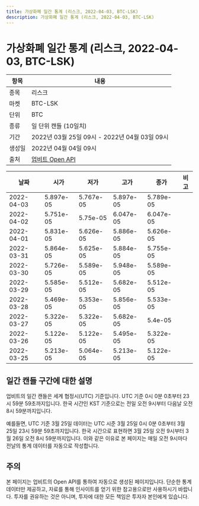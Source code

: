 ```yaml
---
title: 가상화폐 일간 통계 (리스크, 2022-04-03, BTC-LSK)
description: 가상화폐 일간 통계 (리스크, 2022-04-03, BTC-LSK)
---
```



가상화폐 일간 통계 (리스크, 2022-04-03, BTC-LSK)
===

|항목|내용|
|--|--|
|종목|리스크|
|마켓|BTC-LSK|
|단위|BTC|
|종류|일 단위 캔들 (10일치)|
|기간|2022년 03월 25일 09시 - 2022년 04월 03일 09시|
|생성일|2022년 04월 04일 09시|
|출처|[업비트 Open API](https://docs.upbit.com)|


|날짜|시가|저가|고가|종가|비고|
|--|--|--|--|--|--|
|2022-04-03|5.897e-05|5.767e-05|5.897e-05|5.789e-05|    |
|2022-04-02|5.751e-05|5.75e-05|6.047e-05|6.047e-05|    |
|2022-04-01|5.831e-05|5.626e-05|5.886e-05|5.626e-05|    |
|2022-03-31|5.864e-05|5.625e-05|5.884e-05|5.755e-05|    |
|2022-03-30|5.726e-05|5.589e-05|5.948e-05|5.589e-05|    |
|2022-03-29|5.585e-05|5.512e-05|5.682e-05|5.512e-05|    |
|2022-03-28|5.469e-05|5.353e-05|5.856e-05|5.533e-05|    |
|2022-03-27|5.322e-05|5.322e-05|5.682e-05|5.4e-05|    |
|2022-03-26|5.122e-05|5.122e-05|5.495e-05|5.322e-05|    |
|2022-03-25|5.213e-05|5.064e-05|5.213e-05|5.122e-05|    |


일간 캔들 구간에 대한 설명
---


업비트의 일간 캔들은 세계 협정시(UTC) 기준입니다. 
UTC 기준 0시 0분 0초부터 23시 59분 59초까지입니다. 
한국 시간인 KST 기준으로는 전일 오전 9시부터 다음날 오전 8시 59분까지입니다. 


예를들면, UTC 기준 3월 25일 데이터는 UTC 시준 3월 25일 0시 0분 0초부터 3월 25일 23시 59분 59초까지입니다. 
한국 시간으로 표현하면 3월 25일 오전 9시부터 3월 26일 오전 8시 59분까지입니다. 
이와 같은 이유로 본 페이지는 매일 오전 9시마다 전날의 통계 데이터를 자동으로 작성합니다. 


주의
---


본 페이지는 업비트의 Open API를 통하여 자동으로 생성된 페이지입니다. 
단순한 통계 데이터만 제공하고, 자료를 통해 인사이트를 얻기 위한 참고용으로만 사용하시기 바랍니다. 
투자를 권유하는 것은 아니며, 투자에 대한 모든 책임은 투자자 본인에게 있습니다. 
